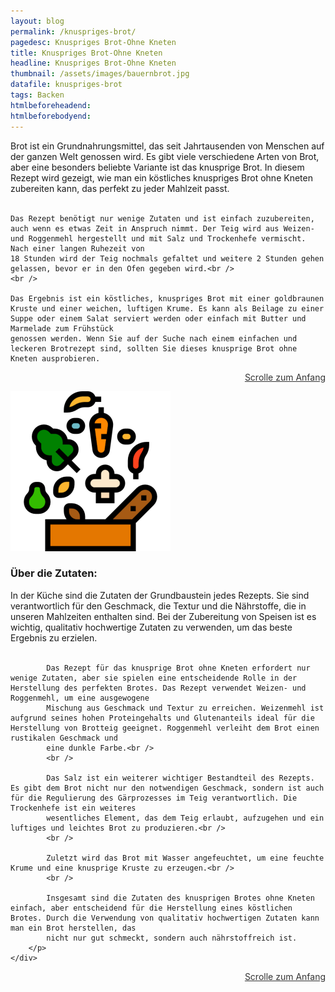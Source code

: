 ```yaml
---
layout: blog
permalink: /knuspriges-brot/
pagedesc: Knuspriges Brot-Ohne Kneten
title: Knuspriges Brot-Ohne Kneten
headline: Knuspriges Brot-Ohne Kneten
thumbnail: /assets/images/bauernbrot.jpg
datafile: knuspriges-brot
tags: Backen
htmlbeforeheadend:
htmlbeforebodyend:
---
```

<!-- Einleitungstext -->
<p>
    Brot ist ein Grundnahrungsmittel, das seit Jahrtausenden von Menschen auf der ganzen Welt genossen wird. Es gibt viele verschiedene Arten von Brot, aber eine besonders beliebte Variante ist das knusprige Brot. In diesem Rezept wird
    gezeigt, wie man ein köstliches knuspriges Brot ohne Kneten zubereiten kann, das perfekt zu jeder Mahlzeit passt.<br />
    <br />

    Das Rezept benötigt nur wenige Zutaten und ist einfach zuzubereiten, auch wenn es etwas Zeit in Anspruch nimmt. Der Teig wird aus Weizen- und Roggenmehl hergestellt und mit Salz und Trockenhefe vermischt. Nach einer langen Ruhezeit von
    18 Stunden wird der Teig nochmals gefaltet und weitere 2 Stunden gehen gelassen, bevor er in den Ofen gegeben wird.<br />
    <br />

    Das Ergebnis ist ein köstliches, knuspriges Brot mit einer goldbraunen Kruste und einer weichen, luftigen Krume. Es kann als Beilage zu einer Suppe oder einem Salat serviert werden oder einfach mit Butter und Marmelade zum Frühstück
    genossen werden. Wenn Sie auf der Suche nach einem einfachen und leckeren Brotrezept sind, sollten Sie dieses knusprige Brot ohne Kneten ausprobieren.
</p>
<p style="text-align: right;">
    <a href="#" style="color: #333">Scrolle zum Anfang <i class="fa-solid fa-chevron-up"></i></a>
</p>
<!-- Zutaten> -->
<div class="row" style="margin-bottom: 20px;">
    <div class="col-12 col-lg-4">
        <img src="/assets/images/zutaten.png" alt="Zutaten" />
    </div>
    <div class="col-12 col-lg">
        <h3>Über die Zutaten:</h3>
        <p>
            In der Küche sind die Zutaten der Grundbaustein jedes Rezepts. Sie sind verantwortlich für den Geschmack, die Textur und die Nährstoffe, die in unseren Mahlzeiten enthalten sind. Bei der Zubereitung von Speisen ist es wichtig,
            qualitativ hochwertige Zutaten zu verwenden, um das beste Ergebnis zu erzielen.<br />
            <br />

            Das Rezept für das knusprige Brot ohne Kneten erfordert nur wenige Zutaten, aber sie spielen eine entscheidende Rolle in der Herstellung des perfekten Brotes. Das Rezept verwendet Weizen- und Roggenmehl, um eine ausgewogene
            Mischung aus Geschmack und Textur zu erreichen. Weizenmehl ist aufgrund seines hohen Proteingehalts und Glutenanteils ideal für die Herstellung von Brotteig geeignet. Roggenmehl verleiht dem Brot einen rustikalen Geschmack und
            eine dunkle Farbe.<br />
            <br />

            Das Salz ist ein weiterer wichtiger Bestandteil des Rezepts. Es gibt dem Brot nicht nur den notwendigen Geschmack, sondern ist auch für die Regulierung des Gärprozesses im Teig verantwortlich. Die Trockenhefe ist ein weiteres
            wesentliches Element, das dem Teig erlaubt, aufzugehen und ein luftiges und leichtes Brot zu produzieren.<br />
            <br />

            Zuletzt wird das Brot mit Wasser angefeuchtet, um eine feuchte Krume und eine knusprige Kruste zu erzeugen.<br />
            <br />

            Insgesamt sind die Zutaten des knusprigen Brotes ohne Kneten einfach, aber entscheidend für die Herstellung eines köstlichen Brotes. Durch die Verwendung von qualitativ hochwertigen Zutaten kann man ein Brot herstellen, das
            nicht nur gut schmeckt, sondern auch nährstoffreich ist.
        </p>
    </div>
</div>
<p style="text-align: right;">
    <a href="#" style="color: #333">Scrolle zum Anfang <i class="fa-solid fa-chevron-up"></i></a>
</p>